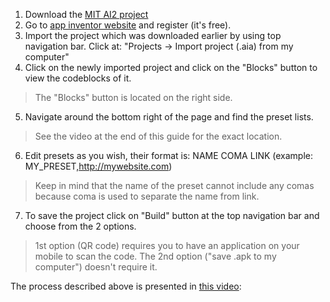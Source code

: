 1. Download the [MIT AI2 project](https://github.com/michalmonday/supremeDuck/blob/master/source/supremeDuck.aia)  
2. Go to [app inventor website](http://ai2.appinventor.mit.edu) and register (it's free).  
3. Import the project which was downloaded earlier by using top navigation bar. Click at: "Projects -> Import project (.aia) from my computer"  
4. Click on the newly imported project and click on the "Blocks" button to view the codeblocks of it.  
> The "Blocks" button is located on the right side.  
5. Navigate around the bottom right of the page and find the preset lists.  
> See the video at the end of this guide for the exact location.  
6. Edit presets as you wish, their format is: NAME COMA LINK (example: MY_PRESET,http://mywebsite.com)  
> Keep in mind that the name of the preset cannot include any comas because coma is used to separate the name from link.  
7. To save the project click on "Build" button at the top navigation bar and choose from the 2 options.  
> 1st option (QR code) requires you to have an application on your mobile to scan the code. The 2nd option ("save .apk to my computer") doesn't require it.  

The process described above is presented in [this video](https://youtu.be/MoPB0OIScLo):  

